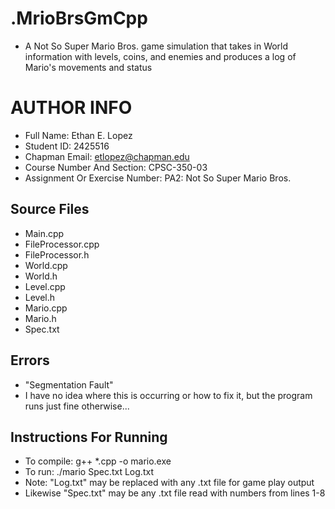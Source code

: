 # .MrioBrsGmCpp

- A Not So Super Mario Bros. game simulation that takes in World information with levels, coins, and enemies and produces a log of Mario's movements and status

# AUTHOR INFO

- Full Name: Ethan E. Lopez
- Student ID: 2425516
- Chapman Email: etlopez@chapman.edu
- Course Number And Section: CPSC-350-03
- Assignment Or Exercise Number: PA2: Not So Super Mario Bros.


## Source Files
- Main.cpp
- FileProcessor.cpp
- FileProcessor.h
- World.cpp
- World.h
- Level.cpp
- Level.h
- Mario.cpp
- Mario.h
- Spec.txt

## Errors
- "Segmentation Fault"
- I have no idea where this is occurring or how to fix it, but the program runs just fine otherwise...

## Instructions For Running
- To compile: g++ *.cpp -o mario.exe
- To run: ./mario Spec.txt Log.txt
- Note: "Log.txt" may be replaced with any .txt file for game play output
- Likewise "Spec.txt" may be any .txt file read with numbers from lines 1-8
